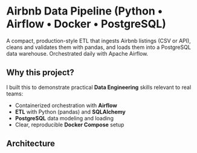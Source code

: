 # Airbnb Data Pipeline (Python • Airflow • Docker • PostgreSQL)

A compact, production-style ETL that ingests Airbnb listings (CSV or API), cleans and validates them with pandas, and loads them into a PostgreSQL data warehouse. Orchestrated daily with Apache Airflow.

## Why this project?
I built this to demonstrate practical **Data Engineering** skills relevant to real teams:
- Containerized orchestration with **Airflow**
- **ETL** with Python (pandas) and **SQLAlchemy**
- **PostgreSQL** data modeling and loading
- Clear, reproducible **Docker Compose** setup

## Architecture
